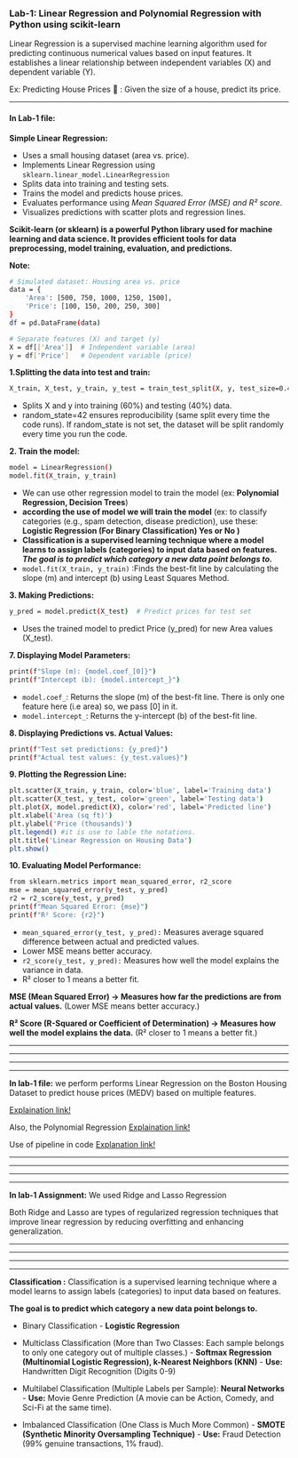 

### Lab-1:  Linear Regression and Polynomial Regression with Python using scikit-learn

Linear Regression is a supervised machine learning algorithm used for predicting continuous numerical values based on input features. It establishes a linear relationship between independent variables (X) and dependent variable (Y).

Ex: Predicting House Prices 🏡 :  Given the size of a house, predict its price.

***
#### In Lab-1 file:
**Simple Linear Regression:** 

- Uses a small housing dataset (area vs. price).
- Implements Linear Regression using ```sklearn.linear_model.LinearRegression```
- Splits data into training and testing sets.
- Trains the model and predicts house prices.
- Evaluates performance using *Mean Squared Error (MSE) and R² score*.
- Visualizes predictions with scatter plots and regression lines.

**Scikit-learn (or sklearn) is a powerful Python library used for machine learning and data science. It provides efficient tools for data preprocessing, model training, evaluation, and predictions.**

**Note:**

```bash
# Simulated dataset: Housing area vs. price
data = {
    'Area': [500, 750, 1000, 1250, 1500],
    'Price': [100, 150, 200, 250, 300]
}
df = pd.DataFrame(data)

# Separate features (X) and target (y)
X = df[['Area']]  # Independent variable (area)
y = df['Price']   # Dependent variable (price)
```

**1.Splitting the data into test and train:**
```bash
X_train, X_test, y_train, y_test = train_test_split(X, y, test_size=0.4, random_state=42)
```
- Splits X and y into training (60%) and testing (40%) data.
- random_state=42 ensures reproducibility (same split every time the code runs).
If random_state is not set, the dataset will be split randomly every time you run the code.

**2. Train the model:**
```bash
model = LinearRegression()
model.fit(X_train, y_train)
```
- We can use other regression model to train the model (ex: **Polynomial Regression, Decision Trees**)
- **according the use of model we will train the model** (ex: to classify categories (e.g., spam detection, disease prediction), use these: **Logistic Regression (For Binary Classification) **Yes or No** )**
- **Classification is a supervised learning technique where a model learns to assign labels (categories) to input data based on features. ***The goal is to predict which category a new data point belongs to.*****
- ```model.fit(X_train, y_train)``` :Finds the best-fit line by calculating the slope (m) and intercept (b) using Least Squares Method.

**3. Making Predictions:**
```bash
y_pred = model.predict(X_test)  # Predict prices for test set
```
- Uses the trained model to predict Price (y_pred) for new Area values (X_test).

**7. Displaying Model Parameters:**
```bash
print(f"Slope (m): {model.coef_[0]}")
print(f"Intercept (b): {model.intercept_}")

```
- ```model.coef_```: Returns the slope (m) of the best-fit line. There is only one feature here (i.e area) so, we pass [0] in it.
- ```model.intercept_```: Returns the y-intercept (b) of the best-fit line.

**8. Displaying Predictions vs. Actual Values:**
```bash
print(f"Test set predictions: {y_pred}")
print(f"Actual test values: {y_test.values}")
```

**9. Plotting the Regression Line:**
```bash
plt.scatter(X_train, y_train, color='blue', label='Training data')
plt.scatter(X_test, y_test, color='green', label='Testing data')
plt.plot(X, model.predict(X), color='red', label='Predicted line')
plt.xlabel('Area (sq ft)')
plt.ylabel('Price (thousands)')
plt.legend() #it is use to lable the notations.
plt.title('Linear Regression on Housing Data')
plt.show()
```

**10. Evaluating Model Performance:**
```bash
from sklearn.metrics import mean_squared_error, r2_score
mse = mean_squared_error(y_test, y_pred)
r2 = r2_score(y_test, y_pred)
print(f"Mean Squared Error: {mse}")
print(f"R² Score: {r2}")

```
-  ```mean_squared_error(y_test, y_pred):``` Measures average squared difference between actual and predicted values.
- Lower MSE means better accuracy.
- ```r2_score(y_test, y_pred):``` Measures how well the model explains the variance in data.
- R² closer to 1 means a better fit.

**MSE (Mean Squared Error) → Measures how far the predictions are from actual values.** (Lower MSE means better accuracy.)

**R² Score (R-Squared or Coefficient of Determination) → Measures how well the model explains the data.** (R² closer to 1 means a better fit.)

***
***
***
***


**In lab-1 file:**
we perform performs Linear Regression on the Boston Housing Dataset to predict house prices (MEDV) based on multiple features.

[Explaination link!](https://chatgpt.com/share/67a8e75d-7444-8006-8915-35374ab60cb5)

Also, the Polynomial Regression [Explaination link!](https://chatgpt.com/share/67a8e8ff-6848-8006-9946-90dfde4d9ab8)

Use of pipeline in code [Explanation link!](https://chatgpt.com/share/67a8ea52-3298-8006-ad59-9e594f3c7be0)


***
***
***
***

**In lab-1 Assignment:**
We used Ridge and Lasso Regression

Both Ridge and Lasso are types of regularized regression techniques that improve linear regression by reducing overfitting and enhancing generalization.

***
***
***
***

**Classification :**
Classification is a supervised learning technique where a model learns to assign labels (categories) to input data based on features.

**The goal is to predict which category a new data point belongs to.**
- Binary Classification - **Logistic Regression**

- Multiclass Classification (More than Two Classes: Each sample belongs to only one category out of multiple classes.) - **Softmax Regression (Multinomial Logistic Regression), k-Nearest Neighbors (KNN)** - **Use:** Handwritten Digit Recognition (Digits 0-9)

- Multilabel Classification (Multiple Labels per Sample): **Neural Networks** - **Use:** Movie Genre Prediction (A movie can be Action, Comedy, and Sci-Fi at the same time).

- Imbalanced Classification (One Class is Much More Common) - **SMOTE (Synthetic Minority Oversampling Technique)** - **Use:** Fraud Detection (99% genuine transactions, 1% fraud).

